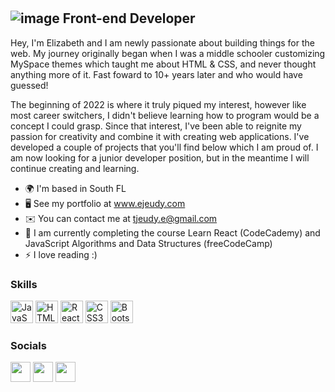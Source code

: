 #
![image](https://user-images.githubusercontent.com/102306130/196259204-d87491c7-2e07-4f0b-bd74-6f6e693b25c7.png)
Front-end Developer
-------------------

Hey, I'm Elizabeth and I am newly passionate about building things for the web. My journey originally began when I was a middle schooler customizing MySpace themes which taught me about HTML & CSS, and never thought anything more of it. Fast foward to 10+ years later and who would have guessed!

The beginning of 2022 is where it truly piqued my interest, however like most career switchers, I didn't believe learning how to program would be a concept I could grasp.
Since that interest, I've been able to reignite my passion for creativity and combine it with creating web applications. I've developed a couple of projects that you'll find below which I am proud of. I am now looking for a junior developer position, but in the meantime I will continue creating and learning.

* 🌍  I'm based in South FL
* 🖥️  See my portfolio at www.ejeudy.com
* ✉️  You can contact me at [tjeudy.e@gmail.com](mailto:tjeudy.e@gmail.com)
* 🧠 I am currently completing the course Learn React (CodeCademy) and JavaScript Algorithms and Data Structures (freeCodeCamp)
* ⚡  I love reading :)

### Skills

<p align="left">
<a href="https://developer.mozilla.org/en-US/docs/Web/JavaScript" target="_blank" rel="noreferrer"><img src="https://raw.githubusercontent.com/danielcranney/readme-generator/main/public/icons/skills/javascript-colored.svg" width="36" height="36" alt="JavaScript" /></a>
<a href="https://developer.mozilla.org/en-US/docs/Glossary/HTML5" target="_blank" rel="noreferrer"><img src="https://raw.githubusercontent.com/danielcranney/readme-generator/main/public/icons/skills/html5-colored.svg" width="36" height="36" alt="HTML5" /></a>
<a href="https://reactjs.org/" target="_blank" rel="noreferrer"><img src="https://raw.githubusercontent.com/danielcranney/readme-generator/main/public/icons/skills/react-colored.svg" width="36" height="36" alt="React" /></a>
<a href="https://www.w3.org/TR/CSS/#css" target="_blank" rel="noreferrer"><img src="https://raw.githubusercontent.com/danielcranney/readme-generator/main/public/icons/skills/css3-colored.svg" width="36" height="36" alt="CSS3" /></a>
<a href="https://getbootstrap.com/" target="_blank" rel="noreferrer"><img src="https://raw.githubusercontent.com/danielcranney/readme-generator/main/public/icons/skills/bootstrap-colored.svg" width="36" height="36" alt="Bootstrap" /></a>


### Socials

<p align="left"> <a href="https://codesandbox.io/u/elzbthxo" target="_blank" rel="noreferrer"><img src="https://raw.githubusercontent.com/danielcranney/readme-generator/main/public/icons/socials/codesandbox-dark.svg" width="32" height="32" /></a> <a href="https://www.github.com/elizabethJeudy" target="_blank" rel="noreferrer"><img src="https://raw.githubusercontent.com/danielcranney/readme-generator/main/public/icons/socials/github-dark.svg" width="32" height="32" /></a> <a href="https://www.linkedin.com/in/elizabeth-jeudy/" target="_blank" rel="noreferrer"><img src="https://raw.githubusercontent.com/danielcranney/readme-generator/main/public/icons/socials/linkedin.svg" width="32" height="32" /></a></p>
